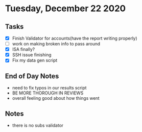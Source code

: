 # Tuesday, December 22 2020

## Tasks
- [x] Finish Validator for accounts(have the report writing properly)
- [ ] work on making broken info to pass around
- [x] ISA finally?
- [x] SSH issue finishing
- [x] Fix my data gen script
## End of Day Notes
* need to fix typos in our results script
* BE MORE THOROUGH IN REVIEWS
* overall feeling good about how things went

## Notes
* there is no subs validator
